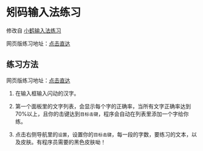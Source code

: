 # 矧码输入法练习

修改自 [小鹤输入法练习](https://garfeng.github.io/xnhe/)

网页版练习地址：[点击直达](https://zeylei.github.io/xm/)

## 练习方法

网页版练习地址：[点击直达](https://zeylei.github.io/xm/)

1. 在输入框输入闪动的汉字。

3. 第一个面板里的文字列表，会显示每个字的正确率，当所有文字正确率达到70%以上，且你的击键达到`目标击键`，程序会自动在列表里添加一个字给你练。

4. 点击右侧导航里的`设置`，设置你的`目标击键`，每一段的字数，要练习的文本，以及皮肤。有程序员需要的黑色皮肤呦！
